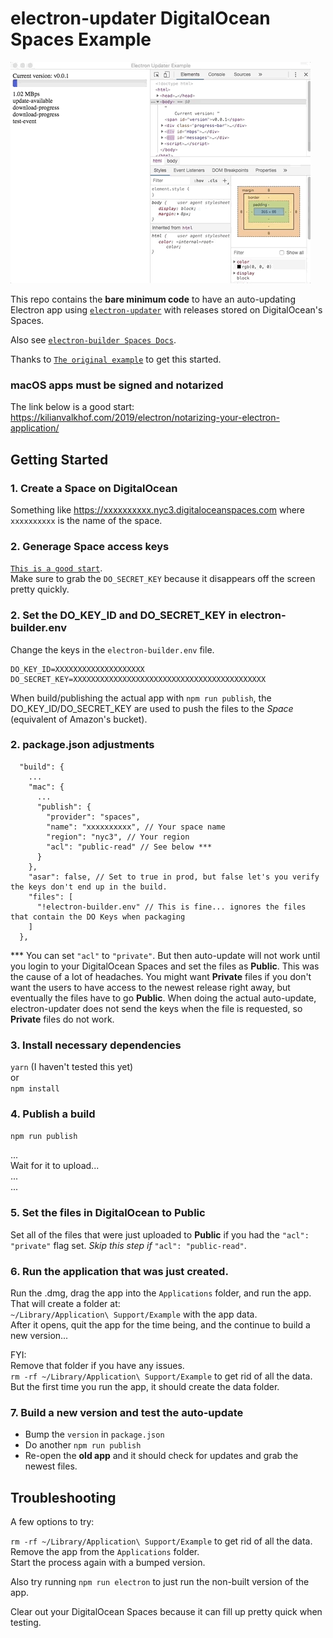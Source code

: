 # electron-updater DigitalOcean Spaces Example

![](download.gif)

This repo contains the **bare minimum code** to have an auto-updating Electron app using [`electron-updater`](https://www.electron.build/auto-update) with releases stored on DigitalOcean's Spaces.  

Also see [`electron-builder Spaces Docs`](https://www.electron.build/configuration/publish.html#spacesoptions).  

Thanks to [`The original example`](https://github.com/iffy/electron-updater-example) to get this started.  

### macOS apps must be signed and notarized
The link below is a good start:  
https://kilianvalkhof.com/2019/electron/notarizing-your-electron-application/  

## Getting Started

### 1. Create a Space on DigitalOcean
Something like https://xxxxxxxxxx.nyc3.digitaloceanspaces.com where `xxxxxxxxxx` is the name of the space.

### 2. Generage Space access keys
[`This is a good start`](https://www.digitalocean.com/community/tutorials/how-to-create-a-digitalocean-space-and-api-key).  
Make sure to grab the `DO_SECRET_KEY` because it disappears off the screen pretty quickly.

### 2. Set the DO_KEY_ID and DO_SECRET_KEY in electron-builder.env
Change the keys in the `electron-builder.env` file.  

```
DO_KEY_ID=XXXXXXXXXXXXXXXXXXXX  
DO_SECRET_KEY=XXXXXXXXXXXXXXXXXXXXXXXXXXXXXXXXXXXXXXXXXXX  
```

When build/publishing the actual app with `npm run publish`, the DO_KEY_ID/DO_SECRET_KEY are used to push the files to the *Space* (equivalent of Amazon's bucket).

### 2. package.json adjustments
```
  "build": {
    ...
    "mac": {
      ...
      "publish": {
        "provider": "spaces",
        "name": "xxxxxxxxxx", // Your space name
        "region": "nyc3", // Your region
        "acl": "public-read" // See below ***
      }
    },
    "asar": false, // Set to true in prod, but false let's you verify the keys don't end up in the build.
    "files": [
      "!electron-builder.env" // This is fine... ignores the files that contain the DO Keys when packaging
    ]
  },
```

*** You can set `"acl"` to `"private"`. But then auto-update will not work until you login to your DigitalOcean Spaces and set the files as **Public**. This was the cause of a lot of headaches. You might want **Private** files if you don't want the users to have access to the newest release right away, but eventually the files have to go **Public**. When doing the actual auto-update, electron-updater does not send the keys when the file is requested, so **Private** files do not work.

### 3. Install necessary dependencies
`yarn` (I haven't tested this yet)  
or  
`npm install`  

### 4. Publish a build
`npm run publish`

...  
Wait for it to upload...  
...  
...  

### 5. Set the files in DigitalOcean to Public
Set all of the files that were just uploaded to **Public** if you had the `"acl": "private"` flag set. *Skip this step if* `"acl": "public-read"`.

### 6. Run the application that was just created.
Run the .dmg, drag the app into the `Applications` folder, and run the app. That will create a folder at:  
`~/Library/Application\ Support/Example` with the app data.  
After it opens, quit the app for the time being, and the continue to build a new version...  

FYI:  
Remove that folder if you have any issues.  
`rm -rf ~/Library/Application\ Support/Example` to get rid of all the data.  
But the first time you run the app, it should create the data folder.

### 7. Build a new version and test the auto-update
- Bump the `version` in `package.json`  
- Do another `npm run publish`  
- Re-open the **old app** and it should check for updates and grab the newest files.  


## Troubleshooting
A few options to try:  

`rm -rf ~/Library/Application\ Support/Example` to get rid of all the data.  
Remove the app from the `Applications` folder.  
Start the process again with a bumped version.   

Also try running `npm run electron` to just run the non-built version of the app.  

Clear out your DigitalOcean Spaces because it can fill up pretty quick when testing.   